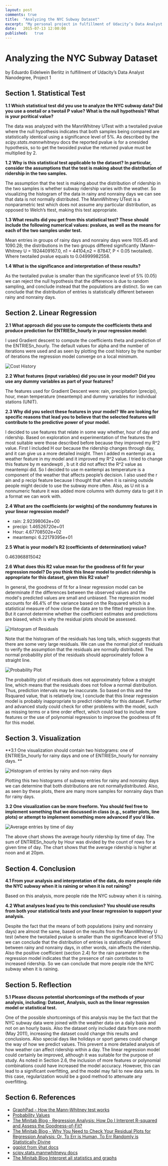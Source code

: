 ```yaml
---
layout: post
comments: true
title:  "Analyzing the NYC Subway Dataset"
excerpt: "My personal project in fulfillment of Udacity’s Data Analyst Nanodegree"
date:   2015-07-13 12:00:00
published:   true
---
```


# Analyzing the NYC Subway Dataset

by Eduardo Eidelwein Berlitz in fulfillment of Udacity’s Data Analyst Nanodegree, Project 1

## Section 1. Statistical Test

**1.1 Which statistical test did you use to analyze the NYC subway data? Did you use a onetail or a twotail P value? What is the null hypothesis? What is your pcritical value?**

The data was analyzed with the MannWhitney UTest with a twotailed pvalue where the null hypothesis indicates that both samples being compared are statistically identical using a significance level of 5%. As described by the *scipy.stats.mannwhitneyu* docs the reported pvalue is for a onesided hypothesis, so to get the twosided pvalue the
returned pvalue must be multiplied by 2.

**1.2 Why is this statistical test applicable to the dataset? In particular, consider the assumptions that the test is making about the distribution of ridership in the two samples.**

The assumption that the test is making about the distribution of ridership in the two samples is whether subway ridership varies with the weather. So visualizing the histogram of the data in rainy and nonrainy days we can see that data is not normally distributed. The MannWhitney UTest is a nonparametric test which does not assume any particular distribution, as opposed to Welch’s ttest, making this test appropriate.

**1.3 What results did you get from this statistical test? These should include the following numerical values: pvalues, as well as the means for each of the two samples under test.**

Mean entries in groups of rainy days and nonrainy days were 1105.45 and 1090.28; the distributions in the two groups differed significantly (Mann–Whitney U = 1924409167.0, n1 = 44104,n2 = 87847, P < 0.05 twotailed). Where twotailed pvalue equals to 0.04999982558.

**1.4 What is the significance and interpretation of these results?**

As the twotailed pvalue is smaller than the significance level of 5% (0.05) we can reject the null hypothesis that the difference is due to random sampling, and conclude instead that the populations are distinct. So we can conclude that the distribution of entries is statistically different between rainy and nonrainy days.

## Section 2. Linear Regression

**2.1 What approach did you use to compute the coefficients theta and produce prediction for ENTRIESn_hourly in your regression model:**

I used Gradient descent to compute the coefficients theta and prediction of the ENTRIESn_hourly. The default values for alpha and the number of iterations were used and as seen by plotting the cost history by the number of iterations the regression model converge on a local minimum.

![Cost History](http://eberlitz.github.io/assets/analyzing-the-nyc-subway-dataset/cost_history.jpg)

**2.2 What features (input variables) did you use in your model? Did you use any dummy variables as part of your features?**

The features used for Gradient Descent were: rain, precipitation (precipi), hour, mean temperature (meantempi) and dummy variables for individual stations (UNIT).

**2.3 Why did you select these features in your model? We are looking for specific reasons that lead you to believe that the selected features will contribute to the predictive power of your model.**

I decided to use features that relate in some way whether, hour of day and ridership. Based on exploration and experimentation of the features the most suitable were those described before because they improved my R^2 value. First I included H our because the ridership changes through day, and it can give us a more detailed insight. Then I added m eantempi as a weather feature in my model and it improved my R^2 value. I tried to change this feature by m eandewpti , b ut it did not affect the R^2 value as meantempi did. So I decided to use m eantempi as temperature is a component of the weather that affects people’s decision. I also used the r ain and p recipi feature because I thought that when it is raining outside people might decide to use the subway more often. Also, as U nit is a nonnumeric feature it was added more columns with dummy data to get it in a format we can work with. 

**2.4 What are the coefficients (or weights) of the nondummy features in your linear regression model?**

- rain: 2.92398062e+00
- precipi: 1.46526720e+01
- Hour: 4.67708502e+02
- meantempi: 6.22179395e+01

**2.5 What is your model’s R2 (coefficients of determination) value?**

0.463968815042

**2.6 What does this R2 value mean for the goodness of fit for your regression model? Do you think this linear model to predict ridership is appropriate for this dataset, given this R2 value?**

In general, the goodness of fit for a linear regression model can be determinate if the differences between the observed values and the model's predicted values are small and unbiased. The regression model accounts for 46.4% of the variance based on the Rsquared which is a statistical measure of how close the data are to the fitted regression line. But it cannot determine whether the coefficient estimates and predictions are biased, which is why the residual plots should be assessed. 

![Histogram of Residuals](http://eberlitz.github.io/assets/analyzing-the-nyc-subway-dataset/residuals_hist.jpg)

Note that the histogram of the residuals has long tails, which suggests that there are some very large residuals. We can use the normal plot of residuals to verify the assumption that the residuals are normally distributed. The normal probability plot of the residuals should approximately follow a straight line. 

![Probability Plot](http://eberlitz.github.io/assets/analyzing-the-nyc-subway-dataset/prob_plot.jpg)

The probability plot of residuals does not approximately follow a straight line, which means that the residuals does not follow a normal distribution. Thus, prediction intervals may be inaccurate. So based on this and the Rsquared value, that is relatively low, I conclude that this linear regression model is probably inappropriate to predict ridership for this dataset. Further and advanced study could check for other problems with the model, such as missing terms or a time order effect, which could lead to include more features or the use of polynomial regression to improve the goodness of fit for this model. 

## Section 3. Visualization

**3.1 One visualization should contain two histograms: one of ENTRIESn_hourly for rainy days and one of ENTRIESn_hourly for nonrainy days. **

![Histogram of entries by rainy and non-rainy days](http://eberlitz.github.io/assets/analyzing-the-nyc-subway-dataset/entries_hist.jpg)

Plotting this two histograms of subway entries for rainy and nonrainy days we can determine that both distributions are not normallydistributed. Also, as seen by these plots, there are many more samples for nonrainy days than for rainy days. 

**3.2 One visualization can be more freeform. You should feel free to implement something that we discussed in class (e.g., scatter plots, line plots) or attempt to implement something more advanced if you'd like.**

![Average entries by time of day](http://eberlitz.github.io/assets/analyzing-the-nyc-subway-dataset/entries_time_avg.jpg)

The above chart shows the average hourly ridership by time of day. The sum of ENTRIESn_hourly by Hour was divided by the count of rows for a given time of day. The chart shows that the average ridership is higher at noon and at 20pm. 

## Section 4. Conclusion

**4.1 From your analysis and interpretation of the data, do more people ride the NYC subway when it is raining or when it is not raining?**

Based on this analysis, more people ride the NYC subway when it is raining.

**4.2 What analyses lead you to this conclusion? You should use results from both your statistical tests and your linear regression to support your analysis.**

Despite the fact that the means of both populations (rainy and nonrainy days) are almost the same, based on the results from the MannWhitney U test (where the twotailed pvalue is smaller than the significance level of 5%) we can conclude that the distribution of entries is statistically different between rainy and nonrainy days, in other words, rain affects the ridership. Also the positive coefficient (section 2.4) for the rain parameter in the regression model indicates that the presence of rain contributes to increased ridership. So we can conclude that more people ride the NYC subway when it is raining. 

## Section 5. Reflection

**5.1 Please discuss potential shortcomings of the methods of your analysis, including: Dataset, Analysis, such as the linear regression model or statistical test.**

One of the possible shortcomings of this analysis may be the fact that the NYC subway data were joined with the weather data on a daily basis and not on an hourly basis. Also the dataset only included data from one month (May 2011), increasing the dataset could change this results and conclusions. Also special days like holidays or sport games could change the way of how we predict values. This prevent a more detailed analysis of how weather can affect ridership within a day. The linear regression model could certainly be improved, although it was suitable for the purpose of study. As noted in Section 2.6, the inclusion of more features or polynomial combinations could have increased the model accuracy. However, this can lead to a significant overfitting, and the model may fail to new data sets. In this case, regularization would be a good method to attenuate any overfitting. 

## Section 6. References

- [GraphPad - How the Mann-Whitney test works](http://www.graphpad.com/guides/prism/6/statistics/index.htm?how_the_mann-whitney_test_works.htm)
- [Probability Values](https://people.richland.edu/james/lecture/m170/ch09-pvl.html)
- [The Minitab Blog - Regression Analysis: How Do I Interpret R-squared and Assess the Goodness-of-Fit?](http://blog.minitab.com/blog/adventures-in-statistics/regression-analysis-how-do-i-interpret-r-squared-and-assess-the-goodness-of-fit)
- [The Minitab Blog - Why You Need to Check Your Residual Plots for Regression Analysis: Or, To Err is Human, To Err Randomly is Statistically Divine](http://blog.minitab.com/blog/adventures-in-statistics/why-you-need-to-check-your-residual-plots-for-regression-analysis)
- [ggplot from ŷhat docs](http://ggplot.yhathq.com/docs/index.html)
- [scipy.stats.mannwhitneyu docs](http://docs.scipy.org/doc/scipy/reference/generated/scipy.stats.mannwhitneyu.html)
- [The Minitab Blog Interpret all statistics and graphs](http://support.minitab.com/en-us/minitab-express/1/help-and-how-to/modeling-statistics/anova/how-to/two-way-anova/interpret-the-results/all-statistics-and-graphs/#normal-probability-plot-of-the-residuals)


